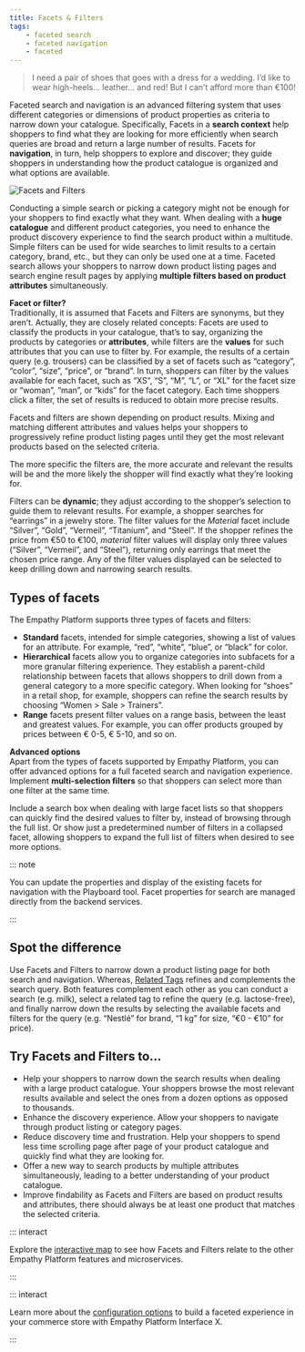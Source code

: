 ```yaml
---
title: Facets & Filters
tags:
    - faceted search
    - faceted navigation
    - faceted
---
```


> I need a pair of shoes that goes with a dress for a wedding. I’d like to wear high-heels… leather... and red! But I can’t afford more than €100! 

Faceted search and navigation is an advanced filtering system that uses different categories or dimensions of product properties as criteria to narrow down your catalogue. Specifically, Facets in a **search context** help shoppers to find what they are looking for more efficiently when search queries are broad and return a large number of results. Facets for **navigation**, in turn, help shoppers to explore and discover; they guide shoppers in understanding how the product catalogue is organized and what options are available.

![Facets and Filters](~@assets/media/features/overview-facets.svg)

Conducting a simple search or picking a category might not be enough for your shoppers to find exactly what they want. When dealing with a **huge catalogue** and different product categories, you need to enhance the product discovery experience to find the search product within a multitude. Simple filters can be used for wide searches to limit results to a certain category, brand, etc., but they can only be used one at a time. Faceted search allows your shoppers to narrow down product listing pages and search engine result pages by applying **multiple filters based on product attributes** simultaneously.

**Facet or filter?**  
Traditionally, it is assumed that Facets and Filters are synonyms, but they aren’t. Actually, they are closely related concepts: Facets are used to classify the products in your catalogue, that’s to say, organizing the products by categories or **attributes**, while filters are the **values** for such attributes that you can use to filter by. For example, the results of a certain query (e.g. trousers) can be classified by a set of facets such as “category”, “color”, “size”, “price”, or “brand”. In turn, shoppers can filter by the values available for each facet, such as “XS”, “S”, “M”, “L”, or “XL” for the facet size or “woman”, “man”, or “kids” for the facet category. Each time shoppers click a filter, the set of results is reduced to obtain more precise results.

<!-- facets vs filters static image. Facet menu pointing out both elements. Types of facets -->

Facets and filters are shown depending on product results. Mixing and matching different attributes and values helps your shoppers to progressively refine product listing pages until they get the most relevant products based on the selected criteria. 

The more specific the filters are, the more accurate and relevant the results will be and the more likely the shopper will find exactly what they’re looking for.

Filters can be **dynamic**; they adjust according to the shopper’s selection to guide them to relevant results. For example, a shopper searches for “earrings” in a jewelry store. The filter values for the *Material* facet include “Silver”, “Gold”, “Vermeil”, “Titanium”, and “Steel”. If the shopper refines the price from €50 to €100, *material* filter values will display only three values (“Silver”, “Vermeil”, and “Steel”), returning only earrings that meet the chosen price range. Any of the filter values displayed can be selected to keep drilling down and narrowing search results.

## Types of facets  
The Empathy Platform supports three types of facets and filters:

- **Standard** facets, intended for simple categories, showing a list of values for an attribute. For example, “red”, “white”, “blue”, or “black” for color.
- **Hierarchical** facets allow you to organize categories into subfacets for a more granular filtering experience. They establish a parent-child relationship between facets that allows shoppers to drill down from a general category to a more specific category. When looking for “shoes” in a retail shop, for example, shoppers can refine the search results by choosing “Women > Sale > Trainers”.
- **Range** facets present filter values on a range basis, between the least and greatest values. For example, you can offer products grouped by prices between € 0-5, € 5-10, and so on.

**Advanced options**  
Apart from the types of facets supported by Empathy Platform, you can offer advanced options for a full faceted search and navigation experience. Implement **multi-selection filters** so that shoppers can select more than one filter at the same time.  

Include a search box when dealing with large facet lists so that shoppers can quickly find the desired values to filter by, instead of browsing through the full list. Or show just a predetermined number of filters in a collapsed facet, allowing shoppers to expand the full list of filters when desired to see more options. 


::: note

You can update the properties and display of the existing facets for navigation with the Playboard tool. <!-- Include link to playboard when how to's are available--> Facet properties for search are managed directly from the backend services.

:::


## Spot the difference
Use Facets and Filters to narrow down a product listing page for both search and navigation. Whereas, [Related Tags](/explore-empathy-platform/features/related-tags-overview.md) refines and complements the search query. Both features complement each other as you can conduct a search (e.g. milk), select a related tag to refine the query (e.g. lactose-free), and finally narrow down the results by selecting the available facets and filters for the query (e.g. “Nestlé” for brand, “1 kg” for size, “€0 - €10” for price).


## Try Facets and Filters to...  
- Help your shoppers to narrow down the search results when dealing with a large product catalogue. Your shoppers browse the most relevant results available and select the ones from a dozen options as opposed to thousands.
- Enhance the discovery experience. Allow your shoppers to navigate through product listing or category pages.
- Reduce discovery time and frustration. Help your shoppers to spend less time scrolling page after page of your product catalogue and quickly find what they are looking for.
- Offer a new way to search products by multiple attributes simultaneously, leading to a better understanding of your product catalogue.
- Improve findability as Facets and Filters are based on product results and attributes, there should always be at least one product that matches the selected criteria.

::: interact

Explore the [interactive map](/explore-empathy-platform/diagram/interface/facets.md) to see how Facets and Filters relate to the other Empathy Platform features and microservices.  

:::

::: interact

Learn more about the [configuration options](/explore-empathy-platform/experience-search-and-discovery/facets-and-filters.md) to build a faceted experience in your commerce store with Empathy Platform Interface&nbsp;X.

:::
